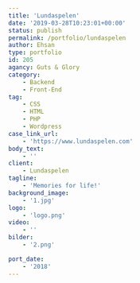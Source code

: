 ```yaml
---
title: 'Lundaspelen'
date: '2019-03-28T10:23:01+00:00'
status: publish
permalink: /portfolio/lundaspelen
author: Ehsan
type: portfolio
id: 205
agancy: Guts & Glory
category:
    - Backend
    - Front-End
tag:
    - CSS
    - HTML
    - PHP
    - Wordpress
case_link_url:
    - 'https://www.lundaspelen.com'
body_text:
    - ''
client:
    - Lundaspelen
tagline:
    - 'Memories for life!'
background_image:
    - '1.jpg'
logo:
    - 'logo.png'
video:
    - ''
bilder:
    - '2.png'

port_date:
    - '2018'
---
```

